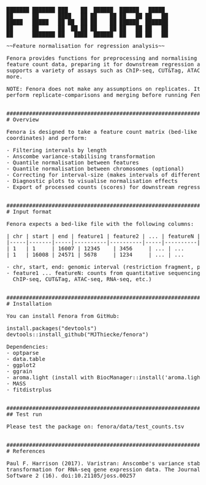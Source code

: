 <pre>
███████ ███████ ███    ██  ██████  ██████   █████  
██      ██      ████   ██ ██    ██ ██   ██ ██   ██ 
█████   █████   ██ ██  ██ ██    ██ ██████  ███████ 
██      ██      ██  ██ ██ ██    ██ ██   ██ ██   ██ 
██      ███████ ██   ████  ██████  ██   ██ ██   ██ 
<pre>
~~Feature normalisation for regression analysis~~

Fenora provides functions for preprocessing and normalising sequencing-based 
feature count data, preparing it for downstream regression analyses. It 
supports a variety of assays such as ChIP-seq, CUT&Tag, ATAC-seq, RNA-seq, and 
more.

NOTE: Fenora does not make any assumptions on replicates. It is recommended to 
perform replicate-comparisons and merging before running Fenora.


###############################################################################
# Overview

Fenora is designed to take a feature count matrix (bed-like format with genomic
coordinates) and perform:

- Filtering intervals by length  
- Anscombe variance-stabilising transformation
- Quantile normalisation between features
- Quantile normalisation between chromosomes (optional) 
- Correcting for interval-size (makes intervals of different sizes comparable) 
- Diagnostic plots to visualise normalisation effects  
- Export of processed counts (scores) for downstream regression analysis  


###############################################################################
# Input format

Fenora expects a bed-like file with the following columns:

| chr | start | end | feature1 | feature2 | ... | featureN |
|-----|-------|-----|----------|----------|-----|----------|
| 1   | 1     | 16007 | 12345    | 3456     | ... | ...      |
| 1   | 16008 | 24571 | 5678     | 1234     | ... | ...      |

- chr, start, end: genomic interval (restriction fragment, peak, or window)  
- feature1 ... featureN: counts from quantitative sequencing assays (e.g., 
  ChIP-seq, CUT&Tag, ATAC-seq, RNA-seq, etc.)  


###############################################################################
# Installation

You can install Fenora from GitHub:

install.packages("devtools")
devtools::install_github("MJThiecke/fenora")

Dependencies:
- optparse
- data.table
- ggplot2
- ggrain
- aroma.light (install with BiocManager::install('aroma.light'))
- MASS
- fitdistrplus


###############################################################################
## Test run

Please test the package on: fenora/data/test_counts.tsv


###############################################################################
# References

Paul F. Harrison (2017). Varistran: Anscombe's variance stabilizing 
transformation for RNA-seq gene expression data. The Journal of Open Source 
Software 2 (16). doi:10.21105/joss.00257
